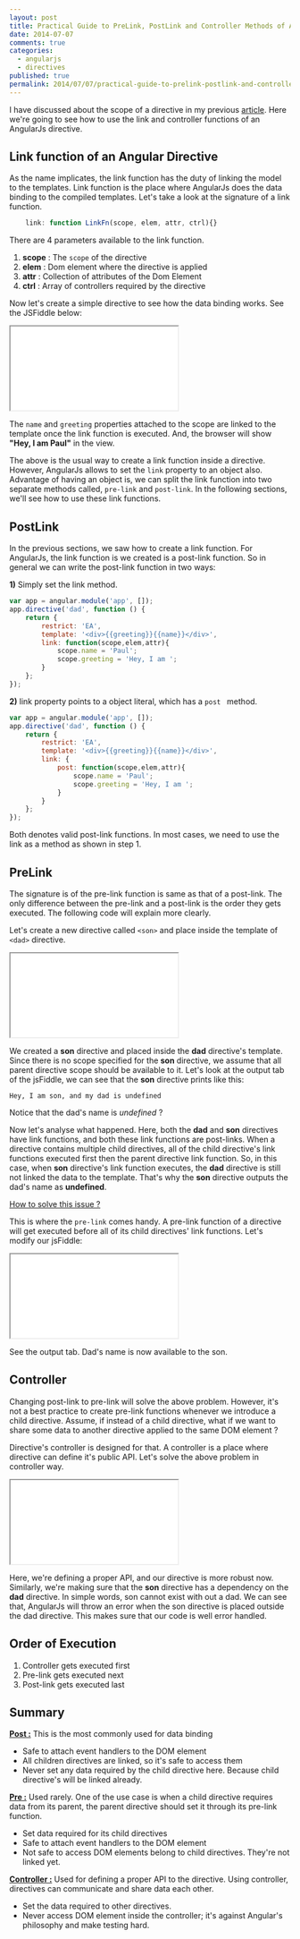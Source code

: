 ```yaml
---
layout: post
title: Practical Guide to PreLink, PostLink and Controller Methods of Angular Directives
date: 2014-07-07 
comments: true
categories:
  - angularjs
  - directives
published: true
permalink: 2014/07/07/practical-guide-to-prelink-postlink-and-controller-methods-of-angular-directives/
---
```


I have discussed about the scope of a directive in my previous [article](http://www.undefinednull.com/2014/02/11/mastering-the-scope-of-a-directive-in-angularjs/). Here we're going to see how to use the link and controller functions of an AngularJs directive.
<!-- more -->
## Link function of an Angular Directive

As the name implicates, the link function has the duty of linking the model to the templates. Link function is the place where AngularJs does the data binding to the compiled templates. Let's take a look at the signature of a link function.


```js
	link: function LinkFn(scope, elem, attr, ctrl){}
```
There are 4 parameters available to the link function.

1. **scope** : 	The `scope` of the directive
2. **elem** : 	Dom element where the directive is applied
3. **attr** : 	Collection of attributes of the Dom Element
4. **ctrl** : 		Array of controllers required by the directive

Now let's create a simple directive to see how the data binding works. See the JSFiddle below:

<iframe class="embedd-iframe" src="//jsfiddle.net/shidhincr/Bpxn2/embedded/js,html,css,result/" ></iframe>

The `name` and `greeting` properties attached to the scope are linked to the template once the link function is executed. And, the browser will show **"Hey, I am Paul"** in the view.

The above is the usual way to create a link function inside a directive. However, AngularJs  allows to set the `link` property to an object also. Advantage of having an object is, we can split the link function into two separate methods called, `pre-link` and `post-link`. In the following sections, we'll see how to use these link functions.

## PostLink

<!--1. Post link is same as the link function-->
<!--2. Example syntax-->

In the previous sections, we saw how to create a link function. For AngularJs, the link function is we created is a post-link function. So in general we can write the post-link function in two ways:

**1)** Simply set the link method.

```js
var app = angular.module('app', []);
app.directive('dad', function () {
    return {
        restrict: 'EA',
        template: '<div>{{greeting}}{{name}}</div>',
        link: function(scope,elem,attr){
            scope.name = 'Paul';
            scope.greeting = 'Hey, I am ';
        }
    };
});
```
**2)** link property points to a object literal, which has a `post ` method.

```js
var app = angular.module('app', []);
app.directive('dad', function () {
    return {
        restrict: 'EA',
        template: '<div>{{greeting}}{{name}}</div>',
        link: {
        	post: function(scope,elem,attr){
	            scope.name = 'Paul';
	            scope.greeting = 'Hey, I am ';
	        }
        }
    };
});
```
<div class="info">
Both denotes valid post-link functions. In most cases, we need to use the link as a method as shown in step 1.
</div>

## PreLink

<!--1. Most of the times not required-->
<!--2. We're going to see one of the use case when it's required.-->
<!--3. Create a directive <son> and add it to the <dad> directive-->
<!--4. Create data binding : scope.text = 'my dad's name is name.'-->

The signature is of the pre-link function is same as that of a post-link. The only difference between the pre-link and a post-link is the order they gets executed. The following code will explain more clearly.

Let's create a new directive called `<son>` and place inside the template of `<dad>` directive.

<iframe class="embedd-iframe" src="//jsfiddle.net/shidhincr/Bpxn2/1/embedded/js,html,css,result/" ></iframe>

We created a **son** directive and placed inside the **dad** directive's template. Since there is no scope specified for the **son** directive, we assume that all parent directive scope should be available to it. Let's look at the output tab of the jsFiddle, we can see that the **son** directive prints like this:

	Hey, I am son, and my dad is undefined

Notice that the dad's name is *undefined* ?

Now let's analyse what happened. Here, both the **dad** and **son** directives have link functions, and both these link functions are post-links. When a directive contains multiple child directives, all of the child directive's link functions executed first then the parent directive link function. So, in this case, when  **son** directive's link function executes, the **dad** directive is still not linked the data to the template. That's why the **son** directive outputs the dad's name as **undefined**.

<u>How to solve this issue ?</u>

This is where the `pre-link` comes handy. A pre-link function of a directive will get executed before all of its child directives' link functions. Let's modify our jsFiddle:

<iframe class="embedd-iframe" src="//jsfiddle.net/shidhincr/Bpxn2/2/embedded/js,html,css,result/" ></iframe>

See the output tab. Dad's name is now available to the son.

## Controller

Changing post-link to pre-link will solve the above problem. However, it's not a best practice to create pre-link functions whenever we introduce a child directive. Assume, if instead of a child directive, what if we want to share some data to another directive applied to the same DOM element ?

Directive's controller is designed for that. A controller is a place where directive can define it's public API. Let's solve the above problem in controller way.

<iframe class="embedd-iframe" src="//jsfiddle.net/shidhincr/Bpxn2/2/embedded/js,html,css,result/" ></iframe>

Here, we're defining a proper API, and our directive is more robust now. Similarly,  we're making sure that the **son** directive has a dependency on the **dad** directive. In simple words, son cannot exist with out a dad. We can see that, AngularJs will throw an error when the son directive is placed outside the dad directive. This makes sure that our code is well error handled.

## Order of Execution

1. Controller gets executed first
2. Pre-link gets  executed next
3. Post-link gets executed last

## Summary

<u>**Post :**</u>
This is the most commonly used for data binding

- Safe to attach event handlers to the  DOM element
- All children directives are linked, so it's safe to access them
- Never set any data required by the child directive here. Because child directive's will be linked already.

<u>**Pre :**</u>
Used rarely. One of the use case is when a child directive requires data from its parent, the parent directive should set it through its pre-link function.

- Set data required for its child directives
- Safe to attach event handlers to the DOM element
- Not safe to access DOM elements belong to child directives. They're not linked yet.

<u>**Controller :**</u>
Used for defining a proper API to the directive. Using controller, directives can communicate and share data each other.

- Set the data required to other directives.
- Never access DOM element inside the controller; it's against Angular's philosophy and make testing hard.

